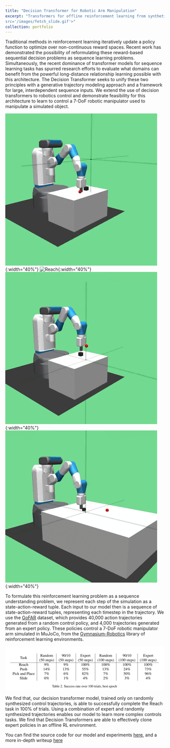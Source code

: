```yaml
---
title: "Decision Transformer for Robotic Arm Manipulation"
excerpt: "Transformers for offline reinforcement learning from synthetic data for robotics<br/><img 
src='/images/fetch_slide.gif'>"
collection: portfolio
---
```

Traditional methods in reinforcement learning iteratively update a policy function to optimize over non-continuous reward spaces. Recent work has demonstrated the possibility of reformulating these reward-based sequential decision problems as sequence learning problems. Simultaneously, the recent dominance of transformer models for sequence learning tasks has spurred research efforts to evaluate what domains can benefit from the powerful long-distance relationship learning possible with this architecture. The Decision Transformer seeks to unify these two principles with a generative trajectory modeling approach and a framework for large, interdependent sequence inputs. We extend the use of decision transformers to robotics control and demonstrate feasibility for this architecture to learn to control a 7-DoF robotic manipulator used to manipulate a simulated object.

![Push](/images/push.gif){:width="40%"} ![Reach](/images/reach.gif){:width="40%"}
![pick_and_place](/images/pick_and_place.gif){:width="40%"} ![slides](/images/fetch_slide.gif){:width="40%"}

To formulate this reinforcement learning problem as a sequence understanding problem, we represent each step of the
simulation as a state-action-reward tuple. Each input to our model then is a sequence of state-action-reward tuples,
representing each timestep in the trajectory.
We use the [GoFAR](https://jasonma2016.github.io/GoFAR/) dataset, which provides 40,000 action trajectories generated
from a random control policy, and 4,000 trajectories generated from an expert policy.
These policies control a 7-DoF robotic manipulator arm simulated in MuJoCo, from the [Gymnasium-Robotics](https://robotics.farama.org/envs/fetch/) library of reinforcement
learning environments.

![table](/images/decision_transformer_table.png)

We find that, our decision transformer model, trained only on randomly synthesized control trajectories, is able to successfully complete the Reach task in 100% of trials. Using a combination of expert and randomly synthesized trajectories enables our model to learn more complex controls tasks. We find that Decision Transformers are able to effectively clone expert policies in an offline RL environment.

You can find the source code for our model and experiments [here](https://github.com/Aidan-B1409/AI535_DecisionTransformer), and a more in-depth writeup [here](/files/ai535_report.pdf)

